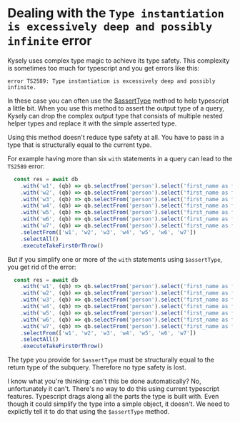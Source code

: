 # Dealing with the `Type instantiation is excessively deep and possibly infinite` error

Kysely uses complex type magic to achieve its type safety. This complexity is sometimes
too much for typescript and you get errors like this:

```
error TS2589: Type instantiation is excessively deep and possibly infinite.
```

In these case you can often use the [$assertType](https://koskimas.github.io/kysely/classes/SelectQueryBuilder.html#_assertType)
method to help typescript a little bit. When you use this method to assert the output type of a query, Kysely can drop the
complex output type that consists of multiple nested helper types and replace it with the simple asserted type.

Using this method doesn't reduce type safety at all. You have to pass in a type that is structurally equal to the current type.

For example having more than six `with` statements in a query can lead to the `TS2589` error:

```ts
  const res = await db
    .with('w1', (qb) => qb.selectFrom('person').select('first_name as fn1'))
    .with('w2', (qb) => qb.selectFrom('person').select('first_name as fn2'))
    .with('w3', (qb) => qb.selectFrom('person').select('first_name as fn3'))
    .with('w4', (qb) => qb.selectFrom('person').select('first_name as fn4'))
    .with('w5', (qb) => qb.selectFrom('person').select('first_name as fn5'))
    .with('w6', (qb) => qb.selectFrom('person').select('first_name as fn6'))
    .with('w7', (qb) => qb.selectFrom('person').select('first_name as fn7'))
    .selectFrom(['w1', 'w2', 'w3', 'w4', 'w5', 'w6', 'w7'])
    .selectAll()
    .executeTakeFirstOrThrow()
```

But if you simplify one or more of the `with` statements using `$assertType`, you get rid of the error:

```ts
  const res = await db
    .with('w1', (qb) => qb.selectFrom('person').select('first_name as fn1'))
    .with('w2', (qb) => qb.selectFrom('person').select('first_name as fn2'))
    .with('w3', (qb) => qb.selectFrom('person').select('first_name as fn3'))
    .with('w4', (qb) => qb.selectFrom('person').select('first_name as fn4'))
    .with('w5', (qb) => qb.selectFrom('person').select('first_name as fn5'))
    .with('w6', (qb) => qb.selectFrom('person').select('first_name as fn6'))
    .with('w7', (qb) => qb.selectFrom('person').select('first_name as fn7').$assertType<{ fn7: string }>())
    .selectFrom(['w1', 'w2', 'w3', 'w4', 'w5', 'w6', 'w7'])
    .selectAll()
    .executeTakeFirstOrThrow()
```

The type you provide for `$assertType` must be structurally equal to the return type of the subquery. Therefore no type safety is lost.

I know what you're thinking: can't this be done automatically? No, unfortunately it can't. There's no way to do this using current
typescript features. Typescript drags along all the parts the type is built with. Even though it could simplify the type into
a simple object, it doesn't. We need to explictly tell it to do that using the `$assertType` method.